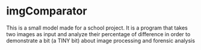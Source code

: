 # imgComparator
This is a small model made for a school project. It is a program that takes two images as input and analyze their percentage of difference in order to demonstrate a bit (a TINY bit) about image processing and forensic analysis
